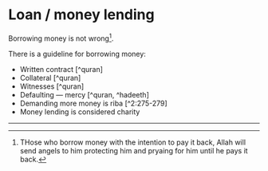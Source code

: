# Loan / money lending

Borrowing money is not wrong[^angelspray].

There is a guideline for borrowing money:
* Written contract [^quran]
* Collateral [^quran]
* Witnesses [^quran]
* Defaulting — mercy [^quran, ^hadeeth]
* Demanding more money is riba [^2:275-279]
* Money lending is considered charity

---

[^angelspray]: THose who borrow money with the intention to pay it back, Allah will send angels to him protecting him and pryaing for him until he pays it back.

